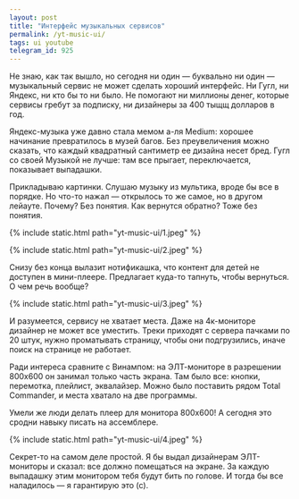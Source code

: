 ```yaml
---
layout: post
title: "Интерфейс музыкальных сервисов"
permalink: /yt-music-ui/
tags: ui youtube
telegram_id: 925
---
```


Не знаю, как так вышло, но сегодня ни один — буквально ни один — музыкальный
сервис не может сделать хороший интерфейс. Ни Гугл, ни Яндекс, ни кто бы то ни
было. Не помогают ни миллионы денег, которые сервисы гребут за подписку, ни
дизайнеры за 400 тыщщ долларов в год.

Яндекс-музыка уже давно стала мемом а-ля Medium: хорошее начинание превратилось
в музей багов. Без преувеличения можно сказать, что каждый квадратный сантиметр
ее дизайна несет бред. Гугл со своей Музыкой не лучше: там все прыгает,
переключается, показывает выпадашки.

Прикладываю картинки. Слушаю музыку из мультика, вроде бы все в порядке. Но
что-то нажал — открылось то же самое, но в другом лейауте. Почему? Без
понятия. Как вернутся обратно? Тоже без понятия.

{% include static.html path="yt-music-ui/1.jpeg" %}

{% include static.html path="yt-music-ui/2.jpeg" %}

Снизу без конца вылазит нотификашка, что контент для детей не доступен в
мини-плеере. Предлагает куда-то тапнуть, чтобы вернуться. О чем речь вообще?

{% include static.html path="yt-music-ui/3.jpeg" %}

И разумеется, сервису не хватает места. Даже на 4к-мониторе дизайнер не может
все уместить. Треки приходят с сервера пачками по 20 штук, нужно проматывать
страницу, чтобы они подгрузились, иначе поиск на странице не работает.

Ради интереса сравните с Винампом: на ЭЛТ-мониторе в разрешении 800x600 он
занимал только часть экрана. Там было все: кнопки, перемотка, плейлист,
эквалайзер. Можно было поставить рядом Total Commander, и места хватало на две
программы.

Умели же люди делать плеер для монитора 800x600! А сегодня это сродни навыку
писать на ассемблере.

{% include static.html path="yt-music-ui/4.jpeg" %}

Секрет-то на самом деле простой. Я бы выдал дизайнерам ЭЛТ-мониторы и сказал:
все должно помещаться на экране. За каждую выпадашку этим монитором тебя будут
бить по голове. И тогда бы все наладилось — я гарантирую это (с).

